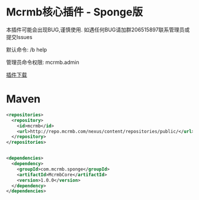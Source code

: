 # Mcrmb核心插件 - Sponge版
本插件可能会出现BUG,谨慎使用.
如遇任何BUG请加群206515897联系管理员或提交Issues

默认命令:
/b help

管理员命令权限: mcrmb.admin

[插件下载](https://github.com/txgs888/McrmbCore_Sponge/releases/tag/1.0.0-SNAPSHOT)

# Maven
```xml
<repositories>
  <repository>
    <id>mcrmb</id>
    <url>http://repo.mcrmb.com/nexus/content/repositories/public/</url>
  </repository>
</repositories>


<dependencies>
  <dependency>
    <groupId>com.mcrmb.sponge</groupId>
    <artifactId>McrmbCore</artifactId>
    <version>1.0.0</version>
  </dependency>
</dependencies>
```
